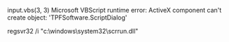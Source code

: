input.vbs(3, 3) Microsoft VBScript runtime error: ActiveX component can't create object: 'TPFSoftware.ScriptDialog'

regsvr32 /i "c:\windows\system32\scrrun.dll"
